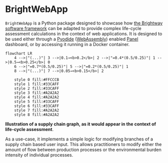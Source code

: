 # BrightWebApp

`BrightWebApp` is a Python package designed to showcase how [the Brightway software framework](https://docs.brightway.dev/en/latest/) can be adapted to provide complex life-cycle assessment calculations in the context of web applications. It is designed to be used either through a [Pyodide](https://pyodide.org/en/stable/) ([WebAssembly](https://www.google.com/search?client=safari&rls=en&q=webassembly&ie=UTF-8&oe=UTF-8)) enabled [Panel](https://panel.holoviz.org) dashboard, or by accessing it running in a Docker container.

```mermaid
flowchart LR
    4 -->|"(...)"| 3 -->|0.1→<b>0.2</b>| 2 -->|"=0.4*(0.5/0.25)"| 1 -->|0.5→<b>0.25</b>| 0
    6 -->|"=0.7*(0.5/0.25)"| 5 -->|"=0.2*(0.5/0.25)"| 1
    8 -->|"(...)"| 7 -->|0.05→<b>0.15</b>| 2

    style 0 fill:#FFCCCB
    style 1 fill:#33CAFF
    style 2 fill:#33CAFF
    style 3 fill:#A2A2A2
    style 4 fill:#A2A2A2
    style 5 fill:#33CAFF
    style 6 fill:#33CAFF
    style 7 fill:#A2A2A2
    style 8 fill:#A2A2A2
```

**Illustration of a supply chain graph, as it would appear in the context of life-cycle assessment**.

As a use-case, it implements a simple logic for modifying branches of a supply chain based user input. This allows practitioners to modify either the amount of flow between production processes or the environmental burden intensity of individual processes.